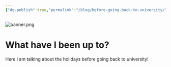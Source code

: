 ```yaml
---
{"dg-publish":true,"permalink":"/blog/before-going-back-to-university/"}
---
```


![banner.png](/img/user/Blog/Images/banner.png)
# What have I been up to?
Here i am talking about the holidays before going back to university!